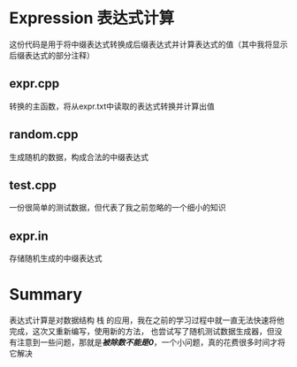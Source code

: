 # **Expression 表达式计算**
这份代码是用于将中缀表达式转换成后缀表达式并计算表达式的值（其中我将显示后缀表达式的部分注释）

## **expr.cpp**
转换的主函数，将从expr.txt中读取的表达式转换并计算出值

## **random.cpp**
生成随机的数据，构成合法的中缀表达式

## **test.cpp**
一份很简单的测试数据，但代表了我之前忽略的一个细小的知识

## **expr.in**
存储随机生成的中缀表达式




# **Summary**
表达式计算是对数据结构 栈 的应用，我在之前的学习过程中就一直无法快速将他完成，这次又重新编写，使用新的方法，
也尝试写了随机测试数据生成器，但没有注意到一些问题，那就是***被除数不能是0***，一个小问题，真的花费很多时间才将它解决
